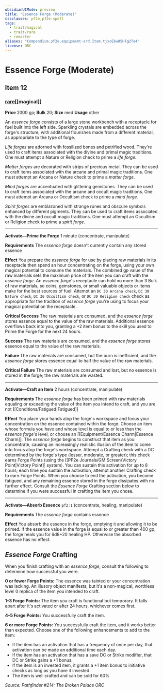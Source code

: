 ```yaml
---
obsidianUIMode: preview
title: "Essence Forge (Moderate)"
cssclasses: pf2e,pf2e-spell
tags:
  - trait/magical
  - trait/rare
  - remaster
aliases: "Compendium.pf2e.equipment-srd.Item.tjxoE6w85Hlg2To4"
license: ORC
---
```

# Essence Forge (Moderate)
## Item 12
### [rare](rare "Rare Rarity Trait")[[magical]]


**Price** 2000 gp; 
**Bulk** 20; **Size** med
**Usage** other

An _essence forge_ consists of a large stone workbench with a receptacle for fuel built into the left side. Sparkling crystals are embedded across the forge's structure, with additional flourishes made from a different material, as appropriate to the type of forge.

_Life forges_ are adorned with fossilized bones and petrified wood. They're used to craft items associated with the divine and primal magic traditions. One must attempt a Nature or Religion check to prime a _life forge_.

_Matter forges_ are decorated with strips of precious metal. They can be used to craft items associated with the arcane and primal magic traditions. One must attempt an Arcana or Nature check to prime a _matter forge_.

_Mind forges_ are accentuated with glittering gemstones. They can be used to craft items associated with the arcane and occult magic traditions. One must attempt an Arcana or Occultism check to prime a _mind forge_.

_Spirit forges_ are emblazoned with strange runes and obscure symbols enhanced by different pigments. They can be used to craft items associated with the divine and occult magic traditions. One must attempt an Occultism or Religion check to prime a _spirit forge_.

* * *

**Activate—Prime the Forge** 1 minute (concentrate, manipulate)

**Requirements** The _essence forge_ doesn't currently contain any stored essence

**Effect** You prepare the _essence forge_ for use by placing raw materials in its receptacle then spend an hour concentrating on the forge, using your own magical potential to consume the materials. The combined gp value of the raw materials sets the maximum price of the item you can craft with the _essence forge_. An _essence forge_'s receptacle can hold no more than 3 Bulk of raw materials, so coins, gemstones, or small valuable objects or items make for the best sources of fuel. Attempt an `DC 30 Arcana check`, `DC 30 Nature check`, `DC 30 Occultism check`, or `DC 30 Religion check` check as appropriate for the tradition of _essence forge_ you're using to focus your magical potential on the receptacle.

**Critical Success** The raw materials are consumed, and the _essence forge_ stores essence equal to the value of the raw materials. Additional essence overflows back into you, granting a +2 item bonus to the skill you used to Prime the Forge for the next 24 hours.

**Success** The raw materials are consumed, and the _essence forge_ stores essence equal to the value of the raw materials.

**Failure** The raw materials are consumed, but the burn is inefficient, and the _essence forge_ stores essence equal to half the value of the raw materials.

**Critical Failure** The raw materials are consumed and lost, but no essence is stored in the forge; the raw materials are wasted.

* * *

**Activate—Craft an Item** 2 hours (concentrate, manipulate)

**Requirements** The _essence forge_ has been primed with raw materials equaling or exceeding the value of the item you intend to craft, and you are not [[Conditions/Fatigued|Fatigued]]

**Effect** You place your hands atop the forge's workspace and focus your concentration on the essence contained within the forge. Choose an item whose formula you have and whose level is equal to or less than the _essence forge_'s level, or choose an [[Equipment/Essence Charm|Essence Charm]]. The _essence forge_ begins to construct that item as you concentrate, causing an increasingly realistic illusion of the item to come into focus atop the forge's workspace. Attempt a Crafting check with a DC determined by the forge's type (lesser, moderate, or greater); this check earns Forge Points (using the [[PF2e Journals/GM Screen/Victory Point|Victory Point]] system). You can sustain this activation for up to 8 hours; each time you sustain the activation, attempt another Crafting check to earn Forge Points. When you choose to end the activation, you become fatigued, and any remaining essence stored in the forge dissipates with no further effect. Consult the _Essence Forge_ Crafting section below to determine if you were successful in crafting the item you chose.

* * *

**Activate—Absorb Essence** `pf2:1` (concentrate, healing, manipulate)

**Requirements** The _essence forge_ contains essence

**Effect** You absorb the essence in the forge, emptying it and allowing it to be primed. If the essence value in the forge is equal to or greater than 400 gp, the forge heals you for 6d8+20 healing HP. Otherwise the absorbed essence has no effect.

## _Essence Forge_ Crafting

When you finish crafting with an _essence forge_, consult the following to determine how successful you were.

**0 or fewer Forge Points:** The essence was tainted or your concentration was lacking. An illusory object manifests, but it's a non-magical, worthless level 0 replica of the item you intended to craft.

**1–3 Forge Points:** The item you craft is functional but temporary. It falls apart after it's activated or after 24 hours, whichever comes first.

**4–5 Forge Points:** You successfully craft the item.

**6 or more Forge Points:** You successfully craft the item, and it works better than expected. Choose one of the following enhancements to add to the item:

*   If the item has an activation that has a frequency of once per day, that activation can be made an additional time each day.
*   If the item has an activation that has a save DC or Strike modifier, that DC or Strike gains a +1 bonus.
*   If the item is an invested item, it grants a +1 item bonus to initiative checks as long as you have it invested.
*   The item is well crafted and can be sold for 60%

*Source: Pathfinder #214: The Broken Palace*
*ORC*